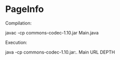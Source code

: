 # PageInfo

Compilation: 

javac -cp commons-codec-1.10.jar Main.java

Execution:

java -cp commons-codec-1.10.jar:. Main URL DEPTH
